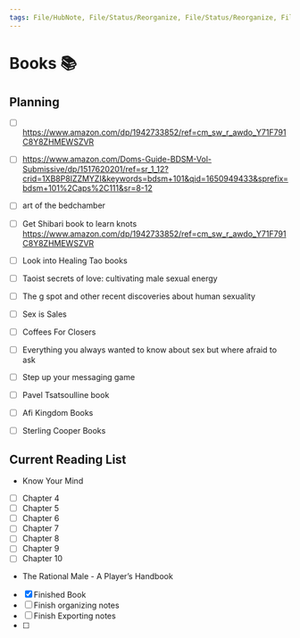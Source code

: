 ```yaml
---
tags: File/HubNote, File/Status/Reorganize, File/Status/Reorganize, File/Status/Recategorize, File/Status/Summarize, File/Status/Structuralize
---
```


# Books 📚










## Planning
- [ ] https://www.amazon.com/dp/1942733852/ref=cm_sw_r_awdo_Y71F791C8Y8ZHMEWSZVR
- [ ] https://www.amazon.com/Doms-Guide-BDSM-Vol-Submissive/dp/1517620201/ref=sr_1_12?crid=1XB8P8IZZMYZI&keywords=bdsm+101&qid=1650949433&sprefix=bdsm+101%2Caps%2C111&sr=8-12
- [ ] art of the bedchamber
- [ ] Get Shibari book to learn knots https://www.amazon.com/dp/1942733852/ref=cm_sw_r_awdo_Y71F791C8Y8ZHMEWSZVR
- [ ] Look into Healing Tao books
- [ ] Taoist secrets of love: cultivating male sexual energy
- [ ] The g spot and other recent discoveries about human sexuality
- [ ] Sex is Sales
- [ ] Coffees For Closers
- [ ] Everything you always wanted to know about sex but where afraid to ask
- [ ] Step up your messaging game
- [ ] Pavel Tsatsoulline book
- [ ] Afi Kingdom Books
- [ ] Sterling Cooper Books



## Current Reading List
- Know Your Mind
- [ ] Chapter 4
- [ ] Chapter 5
- [ ] Chapter 6
- [ ] Chapter 7
- [ ] Chapter 8
- [ ] Chapter 9 
- [ ] Chapter 10

- The Rational Male - A Player’s Handbook
 - [x] Finished Book
 - [ ] Finish organizing notes
 - [ ] Finish Exporting notes
- [ ] 






